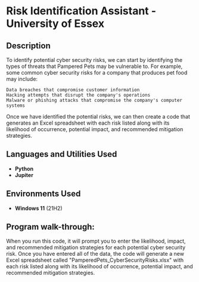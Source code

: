 <h1> Risk Identification Assistant - University of Essex</h1>



<h2>Description</h2>
To identify potential cyber security risks, we can start by identifying the types of threats that Pampered Pets may be vulnerable to. For example, some common cyber security risks for a company that produces pet food may include:

    Data breaches that compromise customer information
    Hacking attempts that disrupt the company's operations
    Malware or phishing attacks that compromise the company's computer systems

Once we have identified the potential risks, we can then create a code that generates an Excel spreadsheet with each risk listed along with its likelihood of occurrence, potential impact, and recommended mitigation strategies. 
<br />


<h2>Languages and Utilities Used</h2>

- <b>Python</b> 
- <b>Jupiter</b>

<h2>Environments Used </h2>

- <b>Windows 11</b> (21H2)

<h2>Program walk-through:</h2>

<p align="left">
When you run this code, it will prompt you to enter the likelihood, impact, and recommended mitigation strategies for each potential cyber security risk. Once you have entered all of the data, the code will generate a new Excel spreadsheet called "PamperedPets_CyberSecurityRisks.xlsx" with each risk listed along with its likelihood of occurrence, potential impact, and recommended mitigation strategies.
<br />


<!--
 ```diff
- text in red
+ text in green
! text in orange
# text in gray
@@ text in purple (and bold)@@
```
--!>
